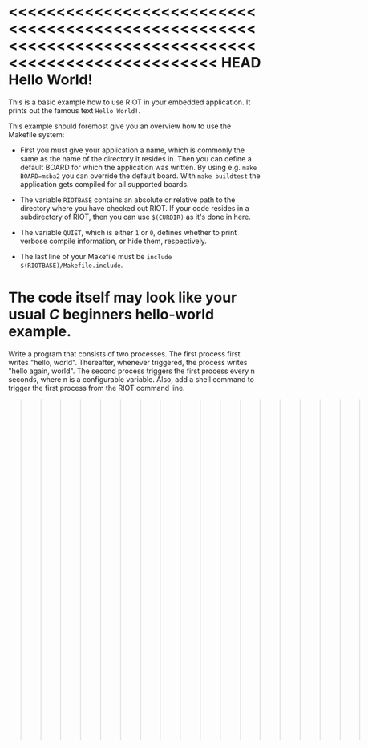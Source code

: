 <<<<<<<<<<<<<<<<<<<<<<<<<<<<<<<<<<<<<<<<<<<<<<<<<<<<<<<<<<<<<<<<<<<<<<<<<<<<<<<<<<<<<<<<<<<<<<<<<<<< HEAD
Hello World!
============

This is a basic example how to use RIOT in your embedded application.
It prints out the famous text `Hello World!`.

This example should foremost give you an overview how to use the Makefile system:

* First you must give your application a name, which is commonly the same as the name of the directory it resides in.
  Then you can define a default BOARD for which the application was written.
  By using e.g. `make BOARD=msba2` you can override the default board.
  With `make buildtest` the application gets compiled for all supported boards.

* The variable `RIOTBASE` contains an absolute or relative path to the directory where you have checked out RIOT.
  If your code resides in a subdirectory of RIOT, then you can use `$(CURDIR)` as it's done in here.

* The variable `QUIET`, which is either `1` or `0`, defines whether to print verbose compile information, or hide them, respectively.

* The last line of your Makefile must be `include $(RIOTBASE)/Makefile.include`.

The code itself may look like your usual *C* beginners hello-world example.
====================================================================================================
Write a program that consists of two processes.
The first process first writes "hello, world". Thereafter, whenever triggered, the process writes "hello again, world". 
The second process triggers the first process every n seconds, where n is a configurable variable. 
Also, add a shell command to trigger the first process from the RIOT command line.
>>>>>>>>>>>>>>>>>>>>>>>>>>>>>>>>>>>>>>>>>>>>>>>>>>>>>>>>>>>>>>>>>>>>>>>>>>>>>>>>>>>>>>>>>>>>>>>>>>>> e8129b6dc3b472c1ccc67ca2d6dd7ebfa50be0b7
